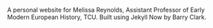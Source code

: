 A personal website for Melissa Reynolds, Assistant Professor of Early Modern European History, TCU. Built using Jekyll Now by Barry Clark.
